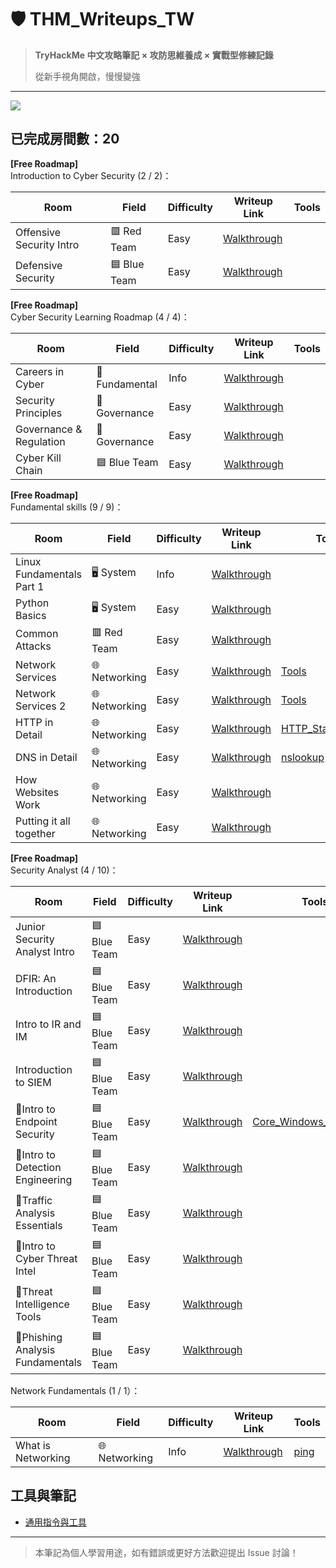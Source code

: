 # 🛡️ THM_Writeups_TW

> **TryHackMe 中文攻略筆記 × 攻防思維養成 × 實戰型修練記錄** 
>
> 從新手視角開啟，慢慢變強

---
[![](https://tryhackme-badges.s3.amazonaws.com/Moieph.png?cb=093)](https://tryhackme.com/p/Moieph)

## 已完成房間數：20

**[Free Roadmap]** <br>Introduction to Cyber Security (2 / 2)：

| Room                       |                 Field                | Difficulty | Writeup Link                                                 | Tools                                                                                                                                                                                                                                                                                                                                                                                                                                                                     | 
|----------------------------|--------------------------------------|------------|--------------------------------------------------------------|---------------------------------------------------------------------------------------------------------------------------------------------------------------------------------------------------------------------------------------------------------------------------------------------------------------------------------------------------------------------------------------------------------------------------------------------------------------------------|
| Offensive Security Intro   |               	🟥 Red Team       | Easy       | [Walkthrough](./rooms/01_Offensive%20Security%20Intro.md)    |
| Defensive Security         |             🟦 Blue Team         | Easy       | [Walkthrough](./rooms/02_Defensive%20Security%20Intro.md)    |

**[Free Roadmap]** <br>Cyber Security Learning Roadmap (4 / 4)：

| Room                       |                 Field                | Difficulty | Writeup Link                                                 | Tools                                                                                                                                                                                                                                                                                                                                                                                                                                                                     |
|----------------------------|--------------------------------------|------------|--------------------------------------------------------------|---------------------------------------------------------------------------------------------------------------------------------------------------------------------------------------------------------------------------------------------------------------------------------------------------------------------------------------------------------------------------------------------------------------------------------------------------------------------------|
| Careers in Cyber           |           🔧Fundamental    | Info       | [Walkthrough](./rooms/03_Careers%20in%20Cyber.md)            |
| Security Principles        |   🧾 Governance | Easy       | [Walkthrough](./rooms/05_Security%20Principles.md)           |
| Governance & Regulation    |   🧾 Governance | Easy       | [Walkthrough](./rooms/06_Governance%20&%20Regulation.md)     |
| Cyber Kill Chain           |        🟦 Blue Team    | Easy       | [Walkthrough](./rooms/07_Cyber%20Kill%20Chain.md)            |

**[Free Roadmap]** <br>Fundamental skills (9 / 9)：

| Room                      |                 Field                | Difficulty | Writeup Link                                                 | Tools                                                                                                                                                                                                                                                                                                                                                                                                                                                                     |
|---------------------------|--------------------------------------|------------|--------------------------------------------------------------|---------------------------------------------------------------------------------------------------------------------------------------------------------------------------------------------------------------------------------------------------------------------------------------------------------------------------------------------------------------------------------------------------------------------------------------------------------------------------|
| Linux Fundamentals Part 1 |    🖥️ System  | Info       | [Walkthrough](./rooms/08_Linux%20Fundamentals%20Part%201.md) |
| Python Basics             |     🖥️ System | Easy       | [Walkthrough](./rooms/09_Python%20Basics.md)                 |
| Common Attacks            |    	🟥 Red Team   | Easy       | [Walkthrough](./rooms/10_Common%20Attack.md)                 |
| Network Services          |    🌐 Networking   | Easy       | [Walkthrough](./rooms/11_Network%20Services.md)              | [Tools](./rooms/11_Network%20Services%20Tools.md)                                                                                                                                                                                                                                                                                                                                                                                                                         | 
| Network Services 2        |    🌐 Networking   | Easy       | [Walkthrough](./rooms/12_Network%20Services%202.md)          | [Tools](./rooms/12_Network%20Services%202%20Tools.md)
| HTTP in Detail            |    🌐 Networking   | Easy       | [Walkthrough](./rooms/13_HTTP%20in%20Detail.md)              | [HTTP_Status_Codes](Tools.md#http_status_codes)                                                                                                                                                                                                                                                                                                                                                                                                                       
| DNS in Detail             |    🌐 Networking   | Easy       | [Walkthrough](./rooms/14_DNS%20in%20Detail.md)               | [nslookup](Tools.md#nslookup) 
| How Websites Work         |    🌐 Networking   | Easy       | [Walkthrough](./rooms/15_How%20Websites%20Work.md)           |  
| Putting it all together |    🌐 Networking   | Easy       | [Walkthrough](./rooms/16_Putting%20it%20all%20together.md)   | 

**[Free Roadmap]** <br>Security Analyst (4 / 10)：

| Room                          |                 Field                | Difficulty | Writeup Link                                                      | Tools                                                                                                                                                                                                                                                                                                                                                                                                                                                                     |
|-------------------------------|--------------------------------------|------------|-------------------------------------------------------------------|---------------------------------------------------------------------------------------------------------------------------------------------------------------------------------------------------------------------------------------------------------------------------------------------------------------------------------------------------------------------------------------------------------------------------------------------------------------------------|
| Junior Security Analyst Intro |    🟦 Blue Team   | Easy       | [Walkthrough](./rooms/17_Junior%20Security%20Analyst%20Intro.md)  |
| DFIR: An Introduction |    🟦 Blue Team   | Easy       | [Walkthrough](./rooms/18_DFIR:%20An%20Introduction.md)            |
| Intro to IR and IM |    🟦 Blue Team   | Easy       | [Walkthrough](./rooms/19_Intro%20to%20IR%20and%20IM.md)           |
| Introduction to SIEM |    🟦 Blue Team   | Easy       | [Walkthrough](./rooms/20_Introduction%20to%20SIEM.md)             |
| 🔧Intro to Endpoint Security |    🟦 Blue Team   | Easy       | [Walkthrough](./rooms/21_Intro%20to%20Endpoint%20Security.md)     | [Core_Windows_Processes](Tools.md#core_windows_processes)
| 🔧Intro to Detection Engineering |    🟦 Blue Team   | Easy       | [Walkthrough](./rooms/22_Intro%20to%20Detection%20Engineering.md) |
| 🔧Traffic Analysis Essentials |    🟦 Blue Team   | Easy       | [Walkthrough](./rooms/23_Traffic%20Analysis%20Essentials.md)      |
| 🔧Intro to Cyber Threat Intel |    🟦 Blue Team   | Easy       | [Walkthrough](./rooms/24_Intro%20to%20Cyber%20Threat%20Intel.md)  |
| 🔧Threat Intelligence Tools|    🟦 Blue Team   | Easy       | [Walkthrough](./rooms/25_Threat%20Intelligence%20Tools.md)        |
| 🔧Phishing Analysis Fundamentals |    🟦 Blue Team   | Easy       | [Walkthrough](./rooms/26_Phishing%20Analysis%20Fundamentals.md)   |


Network Fundamentals (1 / 1）：

| Room                       |                 Field                | Difficulty | Writeup Link                                                 | Tools                                                                                                                                                                                                                                                                                                                                                                                                                                                                     |
|----------------------------|--------------------------------------|------------|--------------------------------------------------------------|---------------------------------------------------------------------------------------------------------------------------------------------------------------------------------------------------------------------------------------------------------------------------------------------------------------------------------------------------------------------------------------------------------------------------------------------------------------------------|
| What is Networking         |      🌐 Networking   | Info       | [Walkthrough](./rooms/04_What%20is%20Networking.md)          | [ping](Tools.md#ping)                                                                                                                                                                                                                                                                                                                                                                                                                                                     |


## 工具與筆記
- [通用指令與工具](Tools.md)

---

> 本筆記為個人學習用途，如有錯誤或更好方法歡迎提出 Issue 討論！
